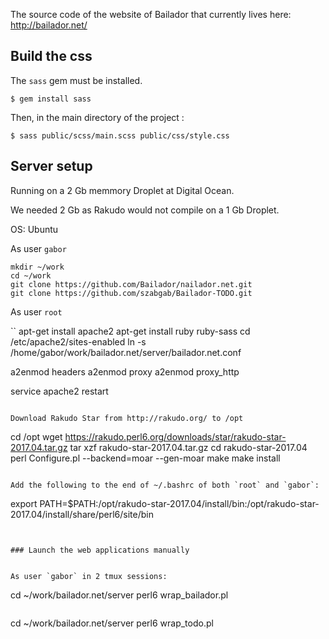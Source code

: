 The source code of the website of Bailador that currently lives here: http://bailador.net/

## Build the css

The `sass` gem must be installed.
```
$ gem install sass
```
Then, in the main directory of the project :
```
$ sass public/scss/main.scss public/css/style.css
```

## Server setup

Running on a 2 Gb memmory Droplet at Digital Ocean.

We needed 2 Gb as Rakudo would not compile on a 1 Gb Droplet.

OS: Ubuntu


As user `gabor`

```
mkdir ~/work
cd ~/work
git clone https://github.com/Bailador/nailador.net.git
git clone https://github.com/szabgab/Bailador-TODO.git
```

As user `root`

``
apt-get install apache2
apt-get install ruby ruby-sass
cd /etc/apache2/sites-enabled
ln -s /home/gabor/work/bailador.net/server/bailador.net.conf

a2enmod headers
a2enmod proxy
a2enmod proxy_http

service apache2 restart
```

Download Rakudo Star from http://rakudo.org/ to /opt
```
cd /opt
wget https://rakudo.perl6.org/downloads/star/rakudo-star-2017.04.tar.gz
tar xzf rakudo-star-2017.04.tar.gz
cd rakudo-star-2017.04
perl Configure.pl --backend=moar --gen-moar
make
make install
```

Add the following to the end of ~/.bashrc of both `root` and `gabor`:

```
export PATH=$PATH:/opt/rakudo-star-2017.04/install/bin:/opt/rakudo-star-2017.04/install/share/perl6/site/bin
```


### Launch the web applications manually


As user `gabor` in 2 tmux sessions:

```
cd ~/work/bailador.net/server
perl6 wrap_bailador.pl
```

```
cd ~/work/bailador.net/server
perl6 wrap_todo.pl
```
